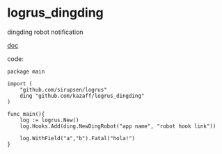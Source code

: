# logrus_dingding
dingding robot notification

[doc](https://open-doc.dingtalk.com/docs/doc.htm?spm=a219a.7629140.0.0.lmydCN&treeId=257&articleId=105735&docType=1)

code:
```
package main

import (
	"github.com/sirupsen/logrus"
	ding "github.com/kazaff/logrus_dingding"
)

func main(){
	log := logrus.New()
	log.Hooks.Add(ding.NewDingRobot("app name", "robot hook link"))

	log.WithField("a","b").Fatal("hola!")
}
```
